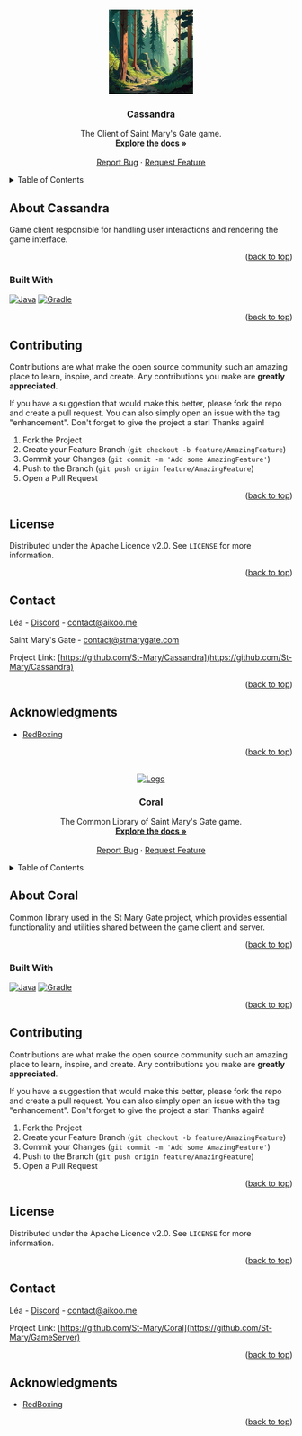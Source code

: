 <!-- Improved compatibility of back to top link: See: https://github.com/othneildrew/Best-README-Template/pull/73 -->
<a name="readme-top"></a>

<!-- PROJECT LOGO -->
<br />
<div align="center">
  <a href="https://github.com/St-Mary/Cassandra">
    <img src="images/cassandra.jpeg" alt="Logo" height="150">
  </a>

<h3 align="center">Cassandra</h3>

  <p align="center">
    The Client of Saint Mary's Gate game.
    <br />
    <a href="https://docs.stmarygate.com"><strong>Explore the docs »</strong></a>
    <br />
    <br />
    <a href="https://github.com/St-Mary/Cassandra/issues">Report Bug</a>
    ·
    <a href="https://github.com/St-Mary/Cassandra/issues">Request Feature</a>
  </p>
</div>



<!-- TABLE OF CONTENTS -->
<details>
  <summary>Table of Contents</summary>
  <ol>
    <li>
      <a href="#about-the-project">About Cassandra</a>
      <ul>
        <li><a href="#built-with">Built With</a></li>
      </ul>
    </li>
    <li><a href="#contributing">Contributing</a></li>
    <li><a href="#license">License</a></li>
    <li><a href="#contact">Contact</a></li>
    <li><a href="#acknowledgments">Acknowledgments</a></li>
  </ol>
</details>


<!-- ABOUT CASSANDRA -->

## About Cassandra

Game client responsible for handling user interactions and rendering the game interface.
<p align="right">(<a href="#readme-top">back to top</a>)</p>

### Built With

[![Java][Java]][Java-url]
[![Gradle][Gradle]][Gradle-url]

<p align="right">(<a href="#readme-top">back to top</a>)</p>



<!-- CONTRIBUTING -->

## Contributing

Contributions are what make the open source community such an amazing place to learn, inspire, and create. Any
contributions you make are **greatly appreciated**.

If you have a suggestion that would make this better, please fork the repo and create a pull request. You can also
simply open an issue with the tag "enhancement".
Don't forget to give the project a star! Thanks again!

1. Fork the Project
2. Create your Feature Branch (`git checkout -b feature/AmazingFeature`)
3. Commit your Changes (`git commit -m 'Add some AmazingFeature'`)
4. Push to the Branch (`git push origin feature/AmazingFeature`)
5. Open a Pull Request

<p align="right">(<a href="#readme-top">back to top</a>)</p>



<!-- LICENSE -->

## License

Distributed under the Apache Licence v2.0. See `LICENSE` for more information.

<p align="right">(<a href="#readme-top">back to top</a>)</p>

<!-- CONTACT -->

## Contact

Léa - [Discord](https://discord.com/users/985986599995187270) - [contact@aikoo.me](mailto:contact@aikoo.me)

Saint Mary's Gate - [contact@stmarygate.com](mailto:contact@stmarygate.com)

Project Link: [https://github.com/St-Mary/Cassandra](https://github.com/St-Mary/Cassandra)

<p align="right">(<a href="#readme-top">back to top</a>)</p>

<!-- ACKNOWLEDGMENTS -->

## Acknowledgments

* [RedBoxing](https://github.com/RedBoxing)

<p align="right">(<a href="#readme-top">back to top</a>)</p>



<!-- MARKDOWN LINKS & IMAGES -->
<!-- https://www.markdownguide.org/basic-syntax/#reference-style-links -->

[contributors-shield]: https://img.shields.io/github/contributors/St-Mary/Coral.svg?style=for-the-badge

[contributors-url]: https://github.com/St-Mary/Coral/graphs/contributors

[forks-shield]: https://img.shields.io/github/forks/St-Mary/Coral.svg?style=for-the-badge

[forks-url]: https://github.com/St-Mary/Coral/network/members

[stars-shield]: https://img.shields.io/github/stars/St-Mary/Coral.svg?style=for-the-badge

[stars-url]: https://github.com/St-Mary/Coral/stargazers

[issues-shield]: https://img.shields.io/github/issues/St-Mary/Coral.svg?style=for-the-badge

[issues-url]: https://github.com/St-Mary/Coral/issues

[license-shield]: https://img.shields.io/github/license/St-Mary/Coral.svg?style=for-the-badge

[license-url]: https://github.com/St-Mary/Coral/blob/master/LICENSE

[Java-url]: https://www.java.com/fr/

[Java]: https://img.shields.io/badge/Java-ED8B00?style=for-the-badge&logo=openjdk&logoColor=white

[Gradle]: https://img.shields.io/badge/gradle-02303A?logo=gradle&style=for-the-badge&logoWidth=25

[Gradle-url]: https://gradle.org/
<!-- Improved compatibility of back to top link: See: https://github.com/othneildrew/Best-README-Template/pull/73 -->
<a name="readme-top"></a>

<!-- PROJECT LOGO -->
<br />
<div align="center">
  <a href="https://github.com/St-Mary/Coral">
    <img src="images/coral_icon.png" alt="Logo" height="150">
  </a>

<h3 align="center">Coral</h3>

  <p align="center">
    The Common Library of Saint Mary's Gate game.
    <br />
    <a href="https://github.com/St-Mary/Coral"><strong>Explore the docs »</strong></a>
    <br />
    <br />
    <a href="https://github.com/St-Mary/Coral/issues">Report Bug</a>
    ·
    <a href="https://github.com/St-Mary/Coral/issues">Request Feature</a>
  </p>
</div>



<!-- TABLE OF CONTENTS -->
<details>
  <summary>Table of Contents</summary>
  <ol>
    <li>
      <a href="#about-the-project">About Coral</a>
      <ul>
        <li><a href="#built-with">Built With</a></li>
      </ul>
    </li>
    <li><a href="#contributing">Contributing</a></li>
    <li><a href="#license">License</a></li>
    <li><a href="#contact">Contact</a></li>
    <li><a href="#acknowledgments">Acknowledgments</a></li>
  </ol>
</details>


<!-- ABOUT CORAL -->

## About Coral

Common library used in the St Mary Gate project, which provides essential functionality and utilities shared between the game client and server.
<p align="right">(<a href="#readme-top">back to top</a>)</p>

### Built With

[![Java][Java]][Java-url]
[![Gradle][Gradle]][Gradle-url]

<p align="right">(<a href="#readme-top">back to top</a>)</p>



<!-- CONTRIBUTING -->

## Contributing

Contributions are what make the open source community such an amazing place to learn, inspire, and create. Any
contributions you make are **greatly appreciated**.

If you have a suggestion that would make this better, please fork the repo and create a pull request. You can also
simply open an issue with the tag "enhancement".
Don't forget to give the project a star! Thanks again!

1. Fork the Project
2. Create your Feature Branch (`git checkout -b feature/AmazingFeature`)
3. Commit your Changes (`git commit -m 'Add some AmazingFeature'`)
4. Push to the Branch (`git push origin feature/AmazingFeature`)
5. Open a Pull Request

<p align="right">(<a href="#readme-top">back to top</a>)</p>



<!-- LICENSE -->

## License

Distributed under the Apache Licence v2.0. See `LICENSE` for more information.

<p align="right">(<a href="#readme-top">back to top</a>)</p>

<!-- CONTACT -->

## Contact

Léa - [Discord](https://discord.com/users/985986599995187270) - [contact@aikoo.me](contact@aikoo.me)

Project Link: [https://github.com/St-Mary/Coral](https://github.com/St-Mary/GameServer)

<p align="right">(<a href="#readme-top">back to top</a>)</p>

<!-- ACKNOWLEDGMENTS -->

## Acknowledgments

* [RedBoxing](https://github.com/RedBoxing)

<p align="right">(<a href="#readme-top">back to top</a>)</p>



<!-- MARKDOWN LINKS & IMAGES -->
<!-- https://www.markdownguide.org/basic-syntax/#reference-style-links -->

[contributors-shield]: https://img.shields.io/github/contributors/St-Mary/Coral.svg?style=for-the-badge

[contributors-url]: https://github.com/St-Mary/Coral/graphs/contributors

[forks-shield]: https://img.shields.io/github/forks/St-Mary/Coral.svg?style=for-the-badge

[forks-url]: https://github.com/St-Mary/Coral/network/members

[stars-shield]: https://img.shields.io/github/stars/St-Mary/Coral.svg?style=for-the-badge

[stars-url]: https://github.com/St-Mary/Coral/stargazers

[issues-shield]: https://img.shields.io/github/issues/St-Mary/Coral.svg?style=for-the-badge

[issues-url]: https://github.com/St-Mary/Coral/issues

[license-shield]: https://img.shields.io/github/license/St-Mary/Coral.svg?style=for-the-badge

[license-url]: https://github.com/St-Mary/Coral/blob/master/LICENSE

[Java-url]: https://www.java.com/fr/

[Java]: https://img.shields.io/badge/Java-ED8B00?style=for-the-badge&logo=openjdk&logoColor=white

[Gradle]: https://img.shields.io/badge/gradle-02303A?logo=gradle&style=for-the-badge&logoWidth=25

[Gradle-url]: https://gradle.org/
